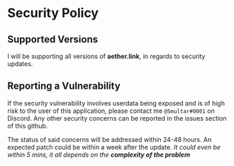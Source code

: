 # Security Policy

## Supported Versions
I will be supporting all versions of **aether.link**, in regards to security updates.

## Reporting a Vulnerability
If the security vulnerability involves userdata being exposed and is of high risk to the user of this application, please contact me `@Smultar#0001` on Discord. Any other security concerns can be reported in the issues section of this github.

The status of said concerns will be addressed within 24-48 hours. An expected patch could be within a week after the update. 
*It could even be within 5 mins, it all depends on the **complexity of the problem***
